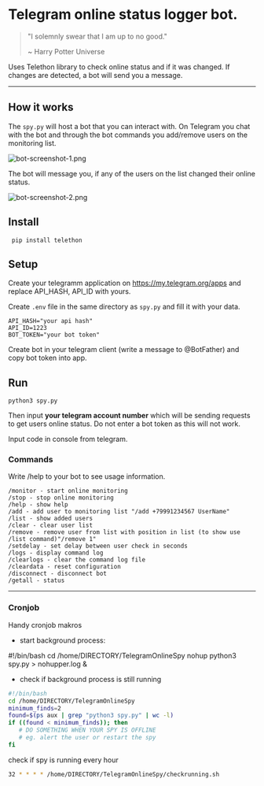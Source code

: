#  Telegram online status logger bot.

> "I solemnly swear that I am up to no good."
> 
> ~ Harry Potter Universe

  Uses Telethon library to check online status and if it was changed. 
  If changes are detected, a bot will send you a message.

---

## How it works

 The `spy.py` will host a bot that you can interact with.
 On Telegram you chat with the bot and through the bot commands you add/remove users on the monitoring list.

![bot-screenshot-1.png](bot-screenshot-1.png)

 The bot will message you, if any of the users on the list changed their online status.

![bot-screenshot-2.png](bot-screenshot-2.png)

## Install

` pip install telethon`
 
## Setup

Create your telegramm application on https://my.telegram.org/apps and replace API_HASH, API_ID with yours.

Create `.env` file in the same directory as `spy.py` and fill it with your data.
```
API_HASH="your api hash"
API_ID=1223
BOT_TOKEN="your bot token"
```

Create bot in your telegram client (write a message to @BotFather) and copy bot token into app.

## Run

  `python3 spy.py`
  
  Then input **your telegram account number** which will be sending requests to get users online status. Do not enter a bot token as this will not work.
  
  Input  code in console from telegram.
  
### Commands
  
  Write /help to your bot to see usage information.

```
/monitor - start online monitoring 
/stop - stop online monitoring 
/help - show help 
/add - add user to monitoring list "/add +79991234567 UserName"
/list - show added users
/clear - clear user list
/remove - remove user from list with position in list (to show use /list command)"/remove 1"
/setdelay - set delay between user check in seconds
/logs - display command log
/clearlogs - clear the command log file
/cleardata - reset configuration
/disconnect - disconnect bot
/getall - status
```

---

### Cronjob

Handy cronjob makros

- start background process:

#!/bin/bash
cd /home/DIRECTORY/TelegramOnlineSpy
nohup python3 spy.py > nohupper.log &

- check if background process is still running

```bash
#!/bin/bash
cd /home/DIRECTORY/TelegramOnlineSpy
minimum_finds=2
found=$(ps aux | grep "python3 spy.py" | wc -l)
if ((found < minimum_finds)); then
   # DO SOMETHING WHEN YOUR SPY IS OFFLINE
   # eg. alert the user or restart the spy
fi
```

check if spy is running every hour

```bash
32 * * * * /home/DIRECTORY/TelegramOnlineSpy/checkrunning.sh
```



